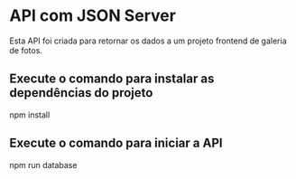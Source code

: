 # API com JSON Server
Esta API foi criada para retornar os dados a um projeto frontend de galeria de fotos.

## Execute o comando para instalar as dependências do projeto
npm install

## Execute o comando para iniciar a API
npm run database
